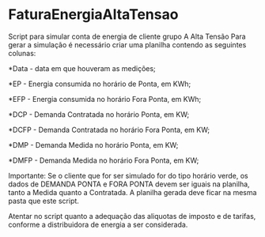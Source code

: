 # FaturaEnergiaAltaTensao
Script para simular conta de energia de cliente grupo A Alta Tensão
Para gerar a simulação é necessário criar uma planilha contendo as seguintes colunas:

*Data - data em que houveram as medições;

*EP - Energia consumida no horário de  Ponta, em KWh;

*EFP - Energia consumida no horário Fora Ponta, em KWh;

*DCP - Demanda Contratada no horário Ponta, em KW;

*DCFP - Demanda Contratada no horário Fora Ponta, em KW;

*DMP - Demanda Medida no horário Ponta, em KW;

*DMFP - Demanda Medida no horário Fora Ponta, em KW;



Importante: Se o cliente que for ser simulado for do tipo horário verde, os dados de DEMANDA PONTA e FORA PONTA devem ser iguais na planilha, tanto a Medida quanto a Contratada. A planilha gerada deve ficar na mesma pasta que este script.

Atentar no script quanto a adequação das aliquotas de imposto e de tarifas, conforme a distribuidora de energia a ser considerada.
